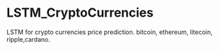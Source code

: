# LSTM_CryptoCurrencies
LSTM for crypto currencies price prediction. bitcoin, ethereum, litecoin, ripple,cardano.
